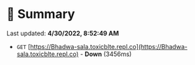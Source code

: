 # 📖 Summary
Last updated: **4/30/2022, 8:52:49 AM**

- `GET` [https://Bhadwa-sala.toxicblte.repl.co](https://Bhadwa-sala.toxicblte.repl.co) - **Down** (3456ms)
